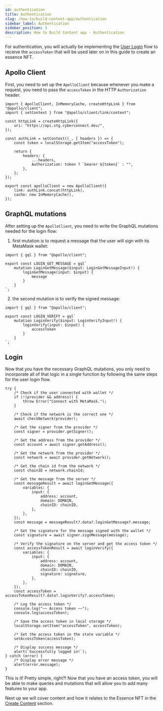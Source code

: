 ```yaml
---
id: authentication
title: Authentication
slug: /how-to/build-content-app/authentication
sidebar_label: Authentication
sidebar_position: 3
description: How to Build Content app - Authentication
---
```


For authentication, you will actually be implementing the [User Login](/guides/authentication/user-login) flow to receive the `accessToken` that will be used later on in this guide to create an essence NFT.

## Apollo Client

First, you need to set up the `ApolloClient` because whenever you make a request, you need to pass the `accessToken` in the HTTP `Authorization` header.

```tsx title="apollo/index.tsx"
import { ApolloClient, InMemoryCache, createHttpLink } from "@apollo/client";
import { setContext } from "@apollo/client/link/context";

const httpLink = createHttpLink({
    uri: "https://api.stg.cyberconnect.dev/",
});

const authLink = setContext((_, { headers }) => {
    const token = localStorage.getItem("accessToken");

    return {
        headers: {
            ...headers,
            Authorization: token ? `bearer ${token}` : "",
        },
    };
});

export const apolloClient = new ApolloClient({
    link: authLink.concat(httpLink),
    cache: new InMemoryCache(),
});
```

## GraphQL mutations

After setting up the `ApolloClient`, you need to write the GraphQL mutations needed for the login flow:

1. first mutation is to request a message that the user will sign with its MetaMask wallet:

```tsx title="graphql/LoginGetMessage.ts"
import { gql } from "@apollo/client";

export const LOGIN_GET_MESSAGE = gql`
    mutation LoginGetMessage($input: LoginGetMessageInput!) {
        loginGetMessage(input: $input) {
            message
        }
    }
`;
```

2. the second mutation is to verify the signed message:

```tsx title="graphql/LoginVerify.ts"
import { gql } from "@apollo/client";

export const LOGIN_VERIFY = gql`
    mutation LoginVerify($input: LoginVerifyInput!) {
        loginVerify(input: $input) {
            accessToken
        }
    }
`;
```

## Login

Now that you have the necessary GraphQL mutations, you only need to incorporate all of that logic in a single function by following the same steps for the user login flow.

```tsx title="components/SigninBtn.tsx"
try {
    /* Check if the user connected with wallet */
    if (!(provider && address)) {
        throw Error("Connect with MetaMask.");
    }

    /* Check if the network is the correct one */
    await checkNetwork(provider);

    /* Get the signer from the provider */
    const signer = provider.getSigner();

    /* Get the address from the provider */
    const account = await signer.getAddress();

    /* Get the network from the provider */
    const network = await provider.getNetwork();

    /* Get the chain id from the network */
    const chainID = network.chainId;

    /* Get the message from the server */
    const messageResult = await loginGetMessage({
        variables: {
            input: {
                address: account,
                domain: DOMAIN,
                chainID: chainID,
            },
        },
    });
    const message = messageResult?.data?.loginGetMessage?.message;

    /* Get the signature for the message signed with the wallet */
    const signature = await signer.signMessage(message);

    /* Verify the signature on the server and get the access token */
    const accessTokenResult = await loginVerify({
        variables: {
            input: {
                address: account,
                domain: DOMAIN,
                chainID: chainID,
                signature: signature,
            },
        },
    });
    const accessToken = accessTokenResult?.data?.loginVerify?.accessToken;

    /* Log the access token */
    console.log("~~ Access token ~~");
    console.log(accessToken);

    /* Save the access token in local storage */
    localStorage.setItem("accessToken", accessToken);

    /* Set the access token in the state variable */
    setAccessToken(accessToken);

    /* Display success message */
    alert(`Successfully logged in!`);
} catch (error) {
    /* Display error message */
    alert(error.message);
}
```

This is it! Pretty simple, right?! Now that you have an access token, you will be able to make queries and mutations that will allow you to add many features to your app.

Next up we will cover content and how it relates to the Essence NFT in the [Create Content](/how-to/build-content-app/create-content) section.
